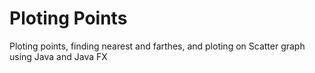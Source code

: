 # Ploting Points
 Ploting points, finding nearest and farthes, and ploting on Scatter graph using Java and Java FX
